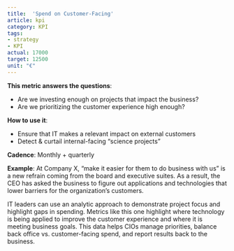 ```yaml
---
title:  'Spend on Customer-Facing'
article: kpi
category: KPI
tags:
- strategy
- KPI
actual: 17000
target: 12500
unit: "€"
---
```


**This metric answers the questions**:
* Are we investing enough on projects that impact the business?
* Are we prioritizing the customer experience high enough?

**How to use it**:
* Ensure that IT makes a relevant impact on external customers
* Detect & curtail internal-facing “science projects”

**Cadence**:
Monthly + quarterly

**Example**:
At Company X, “make it easier for them to do business with us” is a new refrain coming from the board and executive suites. As a result, the CEO has asked the business to figure out applications and technologies that lower barriers for the organization’s customers.

IT leaders can use an analytic approach to demonstrate project focus and highlight gaps in spending. Metrics like this one highlight where technology is being applied to improve the customer experience and where it is meeting business goals. This data helps CIOs manage priorities, balance back office vs. customer-facing spend, and report results back to the business. 